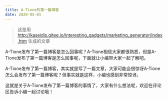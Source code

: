 ```yaml
---
title: A-Tione的第一篇博客
date: 2020-05-01
---
```


> 这是用 http://kaseidis.gitee.io/interesting_gadgets/marketing_generator/index.htm 生成的文章

A-Tione发布了第一篇博客是怎么回事呢？A-Tione相信大家都很熟悉，但是A-Tione发布了第一篇博客是怎么回事呢，下面就让小编带大家一起了解吧。

A-Tione发布了第一篇博客，其实就是写了一篇文章，大家可能会很惊讶A-Tione怎么会发布了第一篇博客呢？但事实就是这样，小编也感到非常惊讶。

这就是关于A-Tione发布了第一篇博客的事情了，大家有什么想法呢，欢迎在评论区告诉小编一起讨论哦！
